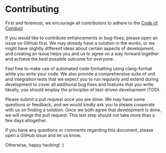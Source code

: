 # Contributing

First and foremost, we encourage all contributors to adhere to the [Code of Conduct](https://github.com/Rohde-Schwarz/rohde-schwarz/blob/9528396ab6292dc172fb4c1aa99e8e7e606e4434/code-of-conduct.md)

If you would like to contribute enhancements or bug-fixes, please open an issue on GitHub first. We may already have a solution in the works, or we might have slightly different ideas about certain aspects of development, and creating an issue helps you and us to agree on a way forward together and achieve the best possible outcome for everyone.

Feel free to make use of automated code formatting using clang-format while you write your code. We also provide a comprehensive suite of unit and integration tests that we expect you to run regularly and extend during development to cover all additional bug fixes and features that you write. Ideally, you should employ the principles of test-driven development (TDD).

Please submit a pull request once you are done. We may have some questions or feedback, and we would kindly ask you to please cooperate with us on finding a solution. Once we both agree that development is done, we will merge the pull request. This last step should not take more than a few days altogether.

If you have any questions or comments regarding this document, please open a GitHub issue and let us know.

Otherwise, happy hacking! :)
